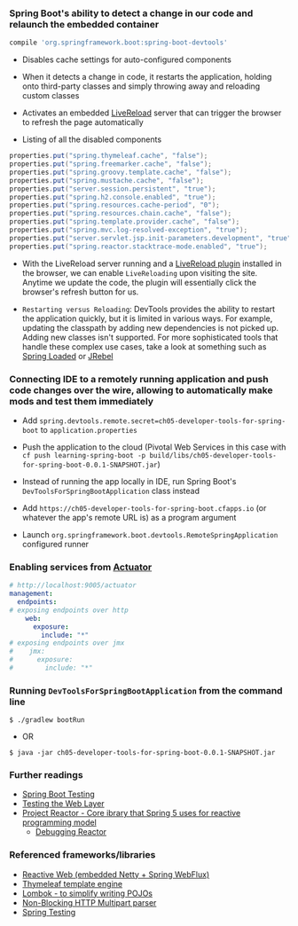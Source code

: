 ### Spring Boot's ability to detect a change in our code and relaunch the embedded container
```groovy
compile 'org.springframework.boot:spring-boot-devtools'
```
 - Disables cache settings for auto-configured components
 
 - When it detects a change in code, it restarts the application, holding onto third-party classes and simply throwing away
   and reloading custom classes
   
 - Activates an embedded [LiveReload](http://livereload.com/) server that can trigger the browser to refresh the page automatically
 
 - Listing of all the disabled components

```java
properties.put("spring.thymeleaf.cache", "false");
properties.put("spring.freemarker.cache", "false");
properties.put("spring.groovy.template.cache", "false");
properties.put("spring.mustache.cache", "false");
properties.put("server.session.persistent", "true");
properties.put("spring.h2.console.enabled", "true");
properties.put("spring.resources.cache-period", "0");
properties.put("spring.resources.chain.cache", "false");
properties.put("spring.template.provider.cache", "false");
properties.put("spring.mvc.log-resolved-exception", "true");
properties.put("server.servlet.jsp.init-parameters.development", "true");
properties.put("spring.reactor.stacktrace-mode.enabled", "true");
```

 - With the LiveReload server running and a [LiveReload plugin](http://livereload.com/extensions/) installed in the browser,
   we can enable `LiveReloading` upon visiting the site. Anytime we update the code, the plugin will essentially click the
   browser's refresh button for us.
   
 - `Restarting versus Reloading`: DevTools provides the ability to restart the application quickly, but it is limited in various
   ways. For example, updating the classpath by adding new dependencies is not picked up. Adding new classes isn't supported.
   For more sophisticated tools that handle these complex use cases, take a look at something such as
   [Spring Loaded](https://github.com/spring-projects/spring-loaded ) or [JRebel](https://jrebel.com/software/jrebel/)

### Connecting IDE to a remotely running application and push code changes over the wire, allowing to automatically make mods and test them immediately

 - Add `spring.devtools.remote.secret=ch05-developer-tools-for-spring-boot` to `application.properties`

 - Push the application to the cloud (Pivotal Web Services in this case with `cf push learning-spring-boot -p build/libs/ch05-developer-tools-for-spring-boot-0.0.1-SNAPSHOT.jar`)
 
 - Instead of running the app locally in IDE, run Spring Boot's `DevToolsForSpringBootApplication` class instead
 
 - Add `https://ch05-developer-tools-for-spring-boot.cfapps.io` (or whatever the app's remote URL is) as a program argument
 
 - Launch `org.springframework.boot.devtools.RemoteSpringApplication` configured runner

### Enabling services from [Actuator](https://spring.io/guides/gs/actuator-service/)
```yaml
# http://localhost:9005/actuator
management:
  endpoints:
# exposing endpoints over http
    web:
      exposure:
        include: "*"
# exposing endpoints over jmx
#    jmx:
#      exposure:
#        include: "*"
```

### Running `DevToolsForSpringBootApplication` from the command line
```
$ ./gradlew bootRun
```
 - OR
```
$ java -jar ch05-developer-tools-for-spring-boot-0.0.1-SNAPSHOT.jar
```

### Further readings

 - [Spring Boot Testing](https://docs.spring.io/spring-boot/docs/current/reference/html/boot-features-testing.html)
 - [Testing the Web Layer](https://spring.io/guides/gs/testing-web/)
 - [Project Reactor - Core ibrary that Spring 5 uses for reactive programming model](https://projectreactor.io/)
   - [Debugging Reactor](https://projectreactor.io/docs/core/release/reference/#debugging)

### Referenced frameworks/libraries
 - [Reactive Web (embedded Netty + Spring WebFlux)](https://docs.spring.io/spring/docs/current/spring-framework-reference/web-reactive.html)
 - [Thymeleaf template engine](https://www.thymeleaf.org/)
 - [Lombok - to simplify writing POJOs](https://projectlombok.org/features/all)
 - [Non-Blocking HTTP Multipart parser](https://github.com/synchronoss/nio-multipart)
 - [Spring Testing](https://docs.spring.io/spring-boot/docs/current/reference/html/boot-features-testing.html)



















